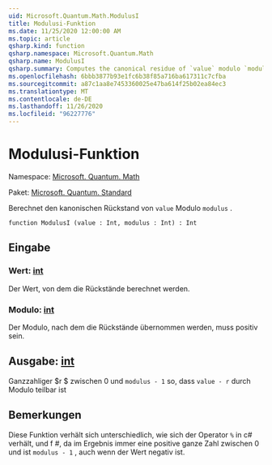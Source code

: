 ```yaml
---
uid: Microsoft.Quantum.Math.ModulusI
title: Modulusi-Funktion
ms.date: 11/25/2020 12:00:00 AM
ms.topic: article
qsharp.kind: function
qsharp.namespace: Microsoft.Quantum.Math
qsharp.name: ModulusI
qsharp.summary: Computes the canonical residue of `value` modulo `modulus`.
ms.openlocfilehash: 6bbb3877b93e1fc6b38f85a716ba617311c7cfba
ms.sourcegitcommit: a87c1aa8e7453360025e47ba614f25b02ea84ec3
ms.translationtype: MT
ms.contentlocale: de-DE
ms.lasthandoff: 11/26/2020
ms.locfileid: "96227776"
---
```

# <a name="modulusi-function"></a>Modulusi-Funktion

Namespace: [Microsoft. Quantum. Math](xref:Microsoft.Quantum.Math)

Paket: [Microsoft. Quantum. Standard](https://nuget.org/packages/Microsoft.Quantum.Standard)


Berechnet den kanonischen Rückstand von `value` Modulo `modulus` .

```qsharp
function ModulusI (value : Int, modulus : Int) : Int
```


## <a name="input"></a>Eingabe

### <a name="value--int"></a>Wert: [int](xref:microsoft.quantum.lang-ref.int)

Der Wert, von dem die Rückstände berechnet werden.


### <a name="modulus--int"></a>Modulo: [int](xref:microsoft.quantum.lang-ref.int)

Der Modulo, nach dem die Rückstände übernommen werden, muss positiv sein.



## <a name="output--int"></a>Ausgabe: [int](xref:microsoft.quantum.lang-ref.int)

Ganzzahliger $r $ zwischen 0 und `modulus - 1` so, dass `value - r` durch Modulo teilbar ist

## <a name="remarks"></a>Bemerkungen

Diese Funktion verhält sich unterschiedlich, wie sich der Operator `%` in c# verhält, und f #, da im Ergebnis immer eine positive ganze Zahl zwischen 0 und ist `modulus - 1` , auch wenn der Wert negativ ist.